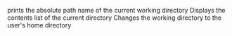 prints the absolute path name of the current working directory
Displays the contents list of the current directory
Changes the working directory to the user's home directory
